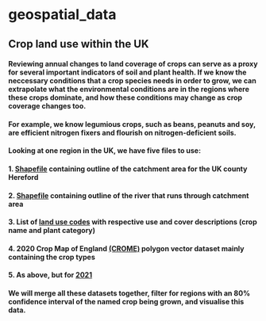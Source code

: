 # geospatial_data

## Crop land use within the UK

#### Reviewing annual changes to land coverage of crops can serve as a proxy for several important indicators of soil and plant health. If we know the neccessary conditions that a crop species needs in order to grow, we can extrapolate what the environmental conditions are in the regions where these crops dominate, and how these conditions may change as crop coverage changes too.

#### For example, we know legumious crops, such as beans, peanuts and soy, are efficient nitrogen fixers and flourish on nitrogen-deficient soils. 

#### Looking at one region in the UK, we have five files to use: 
#### 1. [Shapefile](https://environment.data.gov.uk/catchment-planning/WaterBody/GB109055037112) containing outline of the catchment area for the UK county Hereford
#### 2. [Shapefile](https://environment.data.gov.uk/catchment-planning/WaterBody/GB109055037112) containing outline of the river that runs through catchment area
#### 3. List of [land use codes](https://www.gov.uk/guidance/rural-payments-service-land-use-codes) with respective use and cover descriptions (crop name and plant category)
#### 4. 2020 Crop Map of England [(CROME)](https://www.data.gov.uk/dataset/be5d88c9-acfb-4052-bf6b-ee9a416cfe60/crop-map-of-england-crome-2020) polygon vector dataset mainly containing the crop types 
#### 5. As above, but for [2021](https://environment.data.gov.uk/dataset/f0f54bc1-b77a-42c8-b601-2f4aaf4dd851)

#### We will merge all these datasets together, filter for regions with an 80%  confidence interval of the named crop being grown, and visualise this data.
